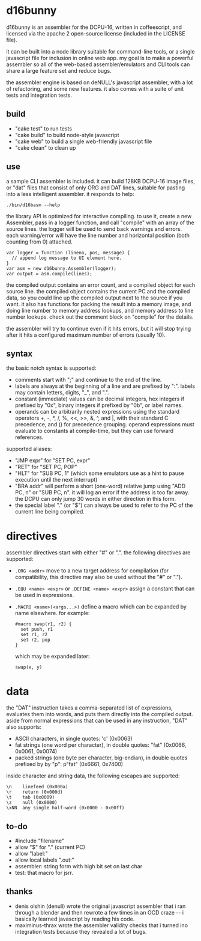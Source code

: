 
d16bunny
========

d16bunny is an assembler for the DCPU-16, written in coffeescript, and
licensed via the apache 2 open-source license (included in the LICENSE file).

it can be built into a node library suitable for command-line tools, or a
single javascript file for inclusion in online web app. my goal is to make a
powerful assembler so all of the web-based assembler/emulators and CLI tools
can share a large feature set and reduce bugs.

the assembler engine is based on deNULL's javascript assembler, with a lot of
refactoring, and some new features. it also comes with a suite of unit tests
and integration tests.

build
-----

- "cake test" to run tests
- "cake build" to build node-style javascript
- "cake web" to build a single web-friendly javascript file
- "cake clean" to clean up

use
---

a sample CLI assembler is included. it can build 128KB DCPU-16 image files,
or "dat" files that consist of only ORG and DAT lines, suitable for pasting
into a less intelligent assembler. it responds to help:

    ./bin/d16basm --help

the library API is optimized for interactive compiling. to use it, create a
new Assembler, pass in a logger function, and call "compile" with an array of
the source lines. the logger will be used to send back warnings and errors.
each warning/error will have the line number and horizontal position (both
counting from 0) attached.

    var logger = function (lineno, pos, message) {
      // append log message to UI element here.
    }
    var asm = new d16bunny.Assembler(logger);
    var output = asm.compile(lines);

the compiled output contains an error count, and a compiled object for each
source line. the compiled object contains the current PC and the compiled
data, so you could line up the compiled output next to the source if you
want. it also has functions for packing the result into a memory image, and
doing line number to memory address lookups, and memory address to line
number lookups. check out the comment block on "compile" for the details.

the assembler will try to continue even if it hits errors, but it will stop
trying after it hits a configured maximum number of errors (usually 10).

syntax
------

the basic notch syntax is supported:

- comments start with ";" and continue to the end of the line.
- labels are always at the beginning of a line and are prefixed by ":".
  labels may contain letters, digits, "_", and ".".
- constant (immediate) values can be decimal integers, hex integers if
  prefixed by "0x", binary integers if prefixed by "0b", or label names.
- operands can be arbitrarily nested expressions using the standard operators
  +, -, *, /, %, <<, >>, &, ^, and |, with their standard C precedence, and ()
  for precedence grouping. operand expressions must evaluate to constants at
  compile-time, but they can use forward references.

supported aliases:

- "JMP expr" for "SET PC, expr"
- "RET" for "SET PC, POP"
- "HLT" for "SUB PC, 1" (which some emulators use as a hint to pause
  execution until the next interrupt)
- "BRA addr" will perform a short (one-word) relative jump using "ADD PC, n"
  or "SUB PC, n". it will log an error if the address is too far away. the
  DCPU can only jump 30 words in either direction in this form.
- the special label "." (or "$") can always be used to refer to the PC of
  the current line being compiled.

directives
==========

assembler directives start with either "#" or ".". the following directives
are supported:

- `.ORG <addr>`
  move to a new target address for compilation (for compatibility, this
  directive may also be used without the "#" or ".").

- `.EQU <name> <expr>` or `.DEFINE <name> <expr>`
  assign a constant that can be used in expressions.

- `.MACRO <name>(<args...>)`
  define a macro which can be expanded by name elsewhere. for example:

      #macro swap(r1, r2) {
        set push, r1
        set r1, r2
        set r2, pop
      }

  which may be expanded later:

      swap(x, y)

data
====

the "DAT" instruction takes a comma-separated list of expressions, evaluates
them into words, and puts them directly into the compiled output. aside from
normal expressions that can be used in any instruction, "DAT" also supports:

- ASCII characters, in single quotes: 'c' (0x0063)
- fat strings (one word per character), in double quotes: "fat" (0x0066,
  0x0061, 0x0074)
- packed strings (one byte per character, big-endian), in double quotes
  prefixed by by "p": p"fat" (0x6661, 0x7400)

inside character and string data, the following escapes are supported:

    \n    linefeed (0x000a)
    \r    return (0x000d)
    \t    tab (0x0009)
    \z    null (0x0000)
    \xNN  any single half-word (0x0000 - 0x00ff)

to-do
-----

- #include "filename"
- allow "$" for "." (current PC)
- allow "label:"
- allow local labels ".out:"
- assembler: string form with high bit set on last char
- test: that macro for jsrr.


thanks
------

- denis olshin (denull) wrote the original javascript assembler that i ran
  through a blender and then rewrote a few times in an OCD craze -- i
  basically learned javascript by reading his code.
- maximinus-thrax wrote the assembler validity checks that i turned ino
  integration tests because they revealed a lot of bugs.

